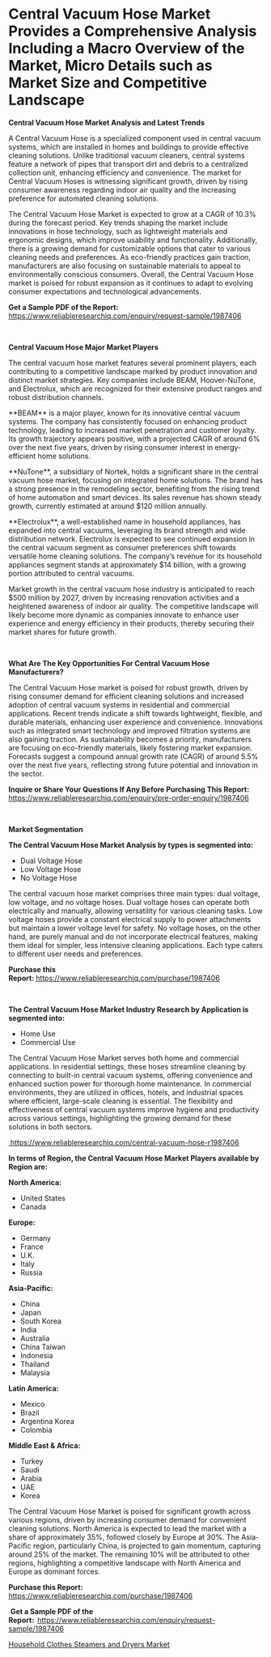 <p><h1>Central Vacuum Hose Market Provides a Comprehensive Analysis Including a Macro Overview of the Market, Micro Details such as Market Size and Competitive Landscape</h1></p><p><strong>Central Vacuum Hose Market Analysis and Latest Trends</strong></p>
<p><p>A Central Vacuum Hose is a specialized component used in central vacuum systems, which are installed in homes and buildings to provide effective cleaning solutions. Unlike traditional vacuum cleaners, central systems feature a network of pipes that transport dirt and debris to a centralized collection unit, enhancing efficiency and convenience. The market for Central Vacuum Hoses is witnessing significant growth, driven by rising consumer awareness regarding indoor air quality and the increasing preference for automated cleaning solutions. </p><p>The Central Vacuum Hose Market is expected to grow at a CAGR of 10.3% during the forecast period. Key trends shaping the market include innovations in hose technology, such as lightweight materials and ergonomic designs, which improve usability and functionality. Additionally, there is a growing demand for customizable options that cater to various cleaning needs and preferences. As eco-friendly practices gain traction, manufacturers are also focusing on sustainable materials to appeal to environmentally conscious consumers. Overall, the Central Vacuum Hose market is poised for robust expansion as it continues to adapt to evolving consumer expectations and technological advancements.</p></p>
<p><strong>Get a Sample PDF of the Report:&nbsp;</strong> <a href="https://www.reliableresearchiq.com/enquiry/request-sample/1987406?utm_campaign=2810&utm_medium=2&utm_source=Github&utm_content=ia&utm_term=05042025&utm_id=central-vacuum-hose">https://www.reliableresearchiq.com/enquiry/request-sample/1987406</a></p>
<p>&nbsp;</p>
<p><strong>Central Vacuum Hose Major Market Players</strong></p>
<p><p>The central vacuum hose market features several prominent players, each contributing to a competitive landscape marked by product innovation and distinct market strategies. Key companies include BEAM, Hoover-NuTone, and Electrolux, which are recognized for their extensive product ranges and robust distribution channels.</p><p>**BEAM** is a major player, known for its innovative central vacuum systems. The company has consistently focused on enhancing product technology, leading to increased market penetration and customer loyalty. Its growth trajectory appears positive, with a projected CAGR of around 6% over the next five years, driven by rising consumer interest in energy-efficient home solutions.</p><p>**NuTone**, a subsidiary of Nortek, holds a significant share in the central vacuum hose market, focusing on integrated home solutions. The brand has a strong presence in the remodeling sector, benefiting from the rising trend of home automation and smart devices. Its sales revenue has shown steady growth, currently estimated at around $120 million annually.</p><p>**Electrolux**, a well-established name in household appliances, has expanded into central vacuums, leveraging its brand strength and wide distribution network. Electrolux is expected to see continued expansion in the central vacuum segment as consumer preferences shift towards versatile home cleaning solutions. The company’s revenue for its household appliances segment stands at approximately $14 billion, with a growing portion attributed to central vacuums.</p><p>Market growth in the central vacuum hose industry is anticipated to reach $500 million by 2027, driven by increasing renovation activities and a heightened awareness of indoor air quality. The competitive landscape will likely become more dynamic as companies innovate to enhance user experience and energy efficiency in their products, thereby securing their market shares for future growth.</p></p>
<p>&nbsp;</p>
<p><strong>What Are The Key Opportunities For Central Vacuum Hose Manufacturers?</strong></p>
<p><p>The Central Vacuum Hose market is poised for robust growth, driven by rising consumer demand for efficient cleaning solutions and increased adoption of central vacuum systems in residential and commercial applications. Recent trends indicate a shift towards lightweight, flexible, and durable materials, enhancing user experience and convenience. Innovations such as integrated smart technology and improved filtration systems are also gaining traction. As sustainability becomes a priority, manufacturers are focusing on eco-friendly materials, likely fostering market expansion. Forecasts suggest a compound annual growth rate (CAGR) of around 5.5% over the next five years, reflecting strong future potential and innovation in the sector.</p></p>
<p><strong>Inquire or Share Your Questions If Any Before Purchasing This Report:</strong> <a href="https://www.reliableresearchiq.com/enquiry/pre-order-enquiry/1987406?utm_campaign=2810&utm_medium=2&utm_source=Github&utm_content=ia&utm_term=05042025&utm_id=central-vacuum-hose">https://www.reliableresearchiq.com/enquiry/pre-order-enquiry/1987406</a></p>
<p>&nbsp;</p>
<p><strong>Market Segmentation</strong></p>
<p><strong>The Central Vacuum Hose Market Analysis by types is segmented into:</strong></p>
<p><ul><li>Dual Voltage Hose</li><li>Low Voltage Hose</li><li>No Voltage Hose</li></ul></p>
<p><p>The central vacuum hose market comprises three main types: dual voltage, low voltage, and no voltage hoses. Dual voltage hoses can operate both electrically and manually, allowing versatility for various cleaning tasks. Low voltage hoses provide a constant electrical supply to power attachments but maintain a lower voltage level for safety. No voltage hoses, on the other hand, are purely manual and do not incorporate electrical features, making them ideal for simpler, less intensive cleaning applications. Each type caters to different user needs and preferences.</p></p>
<p><strong>Purchase this Report:&nbsp;</strong><a href="https://www.reliableresearchiq.com/purchase/1987406?utm_campaign=2810&utm_medium=2&utm_source=Github&utm_content=ia&utm_term=05042025&utm_id=central-vacuum-hose">https://www.reliableresearchiq.com/purchase/1987406</a></p>
<p>&nbsp;</p>
<p><strong>The Central Vacuum Hose Market Industry Research by Application is segmented into:</strong></p>
<p><ul><li>Home Use</li><li>Commercial Use</li></ul></p>
<p><p>The Central Vacuum Hose Market serves both home and commercial applications. In residential settings, these hoses streamline cleaning by connecting to built-in central vacuum systems, offering convenience and enhanced suction power for thorough home maintenance. In commercial environments, they are utilized in offices, hotels, and industrial spaces where efficient, large-scale cleaning is essential. The flexibility and effectiveness of central vacuum systems improve hygiene and productivity across various settings, highlighting the growing demand for these solutions in both sectors.</p></p>
<p><a href="https://www.reliableresearchiq.com/central-vacuum-hose-r1987406?utm_campaign=2810&utm_medium=2&utm_source=Github&utm_content=ia&utm_term=05042025&utm_id=central-vacuum-hose">&nbsp;https://www.reliableresearchiq.com/central-vacuum-hose-r1987406</a></p>
<p><strong>In terms of Region, the Central Vacuum Hose Market Players available by Region are:</strong></p>
<p>
    <p> <strong> North America: </strong>
        <ul>
            <li>United States</li>
            <li>Canada</li>
        </ul>
        </p> 
    <p> <strong> Europe: </strong>
        <ul>
            <li>Germany</li>
            <li>France</li>
            <li>U.K.</li>
            <li>Italy</li>
            <li>Russia</li>
        </ul>
        </p> 
    <p> <strong> Asia-Pacific: </strong>
        <ul>
            <li>China</li>
            <li>Japan</li>
            <li>South Korea</li>
            <li>India</li>
            <li>Australia</li>
            <li>China Taiwan</li>
            <li>Indonesia</li>
            <li>Thailand</li>
            <li>Malaysia</li>
        </ul>
        </p> 
    <p> <strong> Latin America: </strong>
        <ul>
            <li>Mexico</li>
            <li>Brazil</li>
            <li>Argentina Korea</li>
            <li>Colombia</li>
        </ul>
        </p> 
    <p> <strong> Middle East & Africa: </strong>
        <ul>
            <li>Turkey</li>
            <li>Saudi</li>
            <li>Arabia</li>
            <li>UAE</li>
            <li>Korea</li>
        </ul>
    </p>
    </p>
<p><p>The Central Vacuum Hose Market is poised for significant growth across various regions, driven by increasing consumer demand for convenient cleaning solutions. North America is expected to lead the market with a share of approximately 35%, followed closely by Europe at 30%. The Asia-Pacific region, particularly China, is projected to gain momentum, capturing around 25% of the market. The remaining 10% will be attributed to other regions, highlighting a competitive landscape with North America and Europe as dominant forces.</p></p>
<p><strong>Purchase this Report: </strong><a href="https://www.reliableresearchiq.com/purchase/1987406?utm_campaign=2810&utm_medium=2&utm_source=Github&utm_content=ia&utm_term=05042025&utm_id=central-vacuum-hose">https://www.reliableresearchiq.com/purchase/1987406</a></p>
<p>&nbsp;<strong>Get a Sample PDF of the Report:&nbsp;&nbsp;</strong><a href="https://www.reliableresearchiq.com/enquiry/request-sample/1987406?utm_campaign=2810&utm_medium=2&utm_source=Github&utm_content=ia&utm_term=05042025&utm_id=central-vacuum-hose">https://www.reliableresearchiq.com/enquiry/request-sample/1987406</a></p>
<p><strong></strong></p>
<p><p><a href="https://github.com/mathastilley812967/Market-Research-Report-List-1/blob/main/household-clothes-steamers-and-dryers-market.md?utm_campaign=2810&utm_medium=2&utm_source=Github&utm_content=ia&utm_term=05042025&utm_id=central-vacuum-hose">Household Clothes Steamers and Dryers Market</a></p></p>